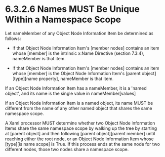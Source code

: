 <html dir="LTR" xmlns:mshelp="http://msdn.microsoft.com/mshelp" xmlns:ddue="http://ddue.schemas.microsoft.com/authoring/2003/5" xmlns:xlink="http://www.w3.org/1999/xlink" xmlns:tool="http://www.microsoft.com/tooltip"><body><input type="hidden" id="userDataCache" class="userDataStyle"><input type="hidden" id="hiddenScrollOffset"><img id="dropDownImage" style="display:none; height:0; width:0;" src="../local/drpdown.gif"><img id="dropDownHoverImage" style="display:none; height:0; width:0;" src="../local/drpdown_orange.gif"><img id="collapseImage" style="display:none; height:0; width:0;" src="../local/collapse.gif"><img id="expandImage" style="display:none; height:0; width:0;" src="../local/exp.gif"><img id="collapseAllImage" style="display:none; height:0; width:0;" src="../local/collall.gif"><img id="expandAllImage" style="display:none; height:0; width:0;" src="../local/expall.gif"><img id="copyImage" style="display:none; height:0; width:0;" src="../local/copycode.gif"><img id="copyHoverImage" style="display:none; height:0; width:0;" src="../local/copycodeHighlight.gif"><div id="header"><h1 class="heading">6.3.2.6 Names MUST Be Unique Within a Namespace Scope</h1></div><div id="mainSection"><div id="mainBody"><div id="allHistory" class="saveHistory" onsave="saveAll()" onload="loadAll()"></div>




<p xmlns:wsd="http://wsdev.schemas.microsoft.com/authoring/2008/2" xmlns:msxsl="urn:schemas-microsoft-com:xslt" xmlns:script="urn:script" xmlns:build="urn:build">
<div id="sectionSection0" class="section" name="collapseableSection"><content xmlns="http://ddue.schemas.microsoft.com/authoring/2003/5" xmlns:wsd="http://wsdev.schemas.microsoft.com/authoring/2008/2" xmlns:msxsl="urn:schemas-microsoft-com:xslt" xmlns:script="urn:script" xmlns:build="urn:build">
				</content></div><div id="sectionSection1" class="section" name="collapseableSection"><content xmlns="http://ddue.schemas.microsoft.com/authoring/2003/5" xmlns:wsd="http://wsdev.schemas.microsoft.com/authoring/2008/2" xmlns:msxsl="urn:schemas-microsoft-com:xslt" xmlns:script="urn:script" xmlns:build="urn:build">
					<p xmlns="">Let nameMember of any <mshelp:link keywords="0952049a-55c8-4dc1-ab30-d5bdbd7e5b4c" tabindex="0">Object Node Information Item</mshelp:link> be determined as follows:</p>
					<ul xmlns=""><li class="unordered">
							<p class="BulletedList">If that <mshelp:link keywords="0952049a-55c8-4dc1-ab30-d5bdbd7e5b4c" tabindex="0">Object Node Information Item's</mshelp:link> [member nodes] contains an item whose [member] is the intrinsic <mshelp:link keywords="b92e7407-2077-455c-802b-2fab4d677678" tabindex="0">x:Name Directive (section </mshelp:link><mshelp:link keywords="b92e7407-2077-455c-802b-2fab4d677678" tabindex="0">7.3.4</mshelp:link><mshelp:link keywords="b92e7407-2077-455c-802b-2fab4d677678" tabindex="0">)</mshelp:link>, nameMember is that item.</p>
						</li><li class="unordered">
							<p class="BulletedList">If that <mshelp:link keywords="0952049a-55c8-4dc1-ab30-d5bdbd7e5b4c" tabindex="0">Object Node Information Item's</mshelp:link> [member nodes] contains an item whose [member] is the <mshelp:link keywords="0952049a-55c8-4dc1-ab30-d5bdbd7e5b4c" tabindex="0">Object Node Information Item's</mshelp:link> [parent object][type][name property], nameMember is that item.</p>
						</li></ul>
					<p xmlns="">If an <mshelp:link keywords="0952049a-55c8-4dc1-ab30-d5bdbd7e5b4c" tabindex="0">Object Node Information Item</mshelp:link> has a nameMember, it is a 'named object', and its name is the single value in nameMember[values]</p>
					<p xmlns="">If an <mshelp:link keywords="0952049a-55c8-4dc1-ab30-d5bdbd7e5b4c" tabindex="0">Object Node Information Item</mshelp:link> is a named object, its name MUST be different from the name of any other named object that shares the same namespace scope.</p>
					<p xmlns="">A Xaml processor MUST determine whether two <mshelp:link keywords="0952049a-55c8-4dc1-ab30-d5bdbd7e5b4c" tabindex="0">Object Node Information Items</mshelp:link> share the same namespace scope by walking up the tree by starting at [parent object] and then following [parent object][parent member] until reaching either the root node, or an <mshelp:link keywords="0952049a-55c8-4dc1-ab30-d5bdbd7e5b4c" tabindex="0">Object Node Information Item</mshelp:link> whose [type][is name scope] is True. If this process ends at the same node for two different nodes, those two nodes share a namespace scope.</p>
				</content></div><!--[if gte IE 5]>
			<tool:tip element="languageFilterToolTip" avoidmouse="false"/>
		<![endif]--></div><a name="feedback"></a><span></span></div></body></html>